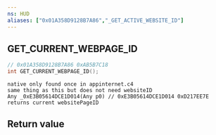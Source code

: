 ```yaml
---
ns: HUD
aliases: ["0x01A358D9128B7A86","_GET_ACTIVE_WEBSITE_ID"]
---
```

## GET_CURRENT_WEBPAGE_ID

```c
// 0x01A358D9128B7A86 0xAB5B7C18
int GET_CURRENT_WEBPAGE_ID();
```

```
native only found once in appinternet.c4  
same thing as this but does not need websiteID  
Any _0xE3B05614DCE1D014(Any p0) // 0xE3B05614DCE1D014 0xD217EE7E  
returns current websitePageID  
```


## Return value

